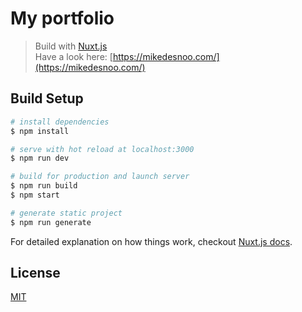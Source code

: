 # My portfolio

> Build with [Nuxt.js](https://github.com/nuxt/nuxt.js)  
> Have a look here: [https://mikedesnoo.com/](https://mikedesnoo.com/)

## Build Setup

```bash
# install dependencies
$ npm install

# serve with hot reload at localhost:3000
$ npm run dev

# build for production and launch server
$ npm run build
$ npm start

# generate static project
$ npm run generate
```

For detailed explanation on how things work, checkout [Nuxt.js docs](https://nuxtjs.org).

## License

[MIT](https://github.com/nuxt/nuxt.js/blob/dev/LICENSE)
